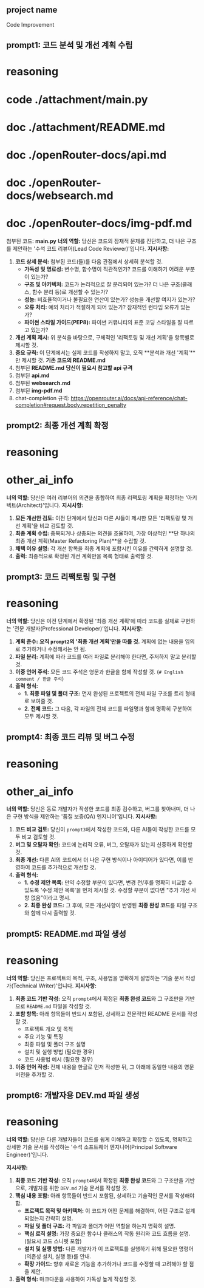 ## project name ##
Code Improvement

## prompt1: 코드 분석 및 개선 계획 수립 ##
# reasoning
# code ./attachment/main.py
# doc ./attachment/README.md
# doc ./openRouter-docs/api.md
# doc ./openRouter-docs/websearch.md
# doc ./openRouter-docs/img-pdf.md
첨부된 코드: **main.py**
**너의 역할:** 당신은 코드의 잠재적 문제를 진단하고, 더 나은 구조를 제안하는 '수석 코드 리뷰어(Lead Code Reviewer)'입니다.
**지시사항:**
1.  **코드 상세 분석:** 첨부된 코드(들)를 다음 관점에서 상세히 분석할 것.
    * **가독성 및 명료성:** 변수명, 함수명이 직관적인가? 코드를 이해하기 어려운 부분이 있는가?
    * **구조 및 아키텍처:** 코드가 논리적으로 잘 분리되어 있는가? 더 나은 구조(클래스, 함수 분리 등)로 개선할 수 있는가?
    * **성능:** 비효율적이거나 불필요한 연산이 있는가? 성능을 개선할 여지가 있는가?
    * **오류 처리:** 예외 처리가 적절하게 되어 있는가? 잠재적인 런타임 오류가 있는가?
    * **파이썬 스타일 가이드(PEP8):** 파이썬 커뮤니티의 표준 코딩 스타일을 잘 따르고 있는가?
2.  **개선 계획 제시:** 위 분석을 바탕으로, 구체적인 '리팩토링 및 개선 계획'을 항목별로 제시할 것.
3.  **중요 규칙:** 이 단계에서는 실제 코드를 작성하지 말고, 오직 **분석과 개선 '계획'**만 제시할 것.
**기존 코드의 README.md**
1. 첨부된 **README.md**
**당신이 필요시 참고할 api 규격**
1. 첨부된 **api.md**
2. 첨부된 **websearch.md**
3. 첨부된 **img-pdf.md**
4. chat-completion 규격: https://openrouter.ai/docs/api-reference/chat-completion#request.body.repetition_penalty

## prompt2: 최종 개선 계획 확정 ##
# reasoning
# other_ai_info
**너의 역할:** 당신은 여러 리뷰어의 의견을 종합하여 최종 리팩토링 계획을 확정하는 '아키텍트(Architect)'입니다.
**지시사항:**
1.  **모든 개선안 검토:** 이전 단계에서 당신과 다른 AI들이 제시한 모든 '리팩토링 및 개선 계획'을 비교 검토할 것.
2.  **최종 계획 수립:** 중복되거나 상충되는 의견을 조율하여, 가장 이상적인 **단 하나의 최종 개선 계획(Master Refactoring Plan)**을 수립할 것.
3.  **채택 이유 설명:** 각 개선 항목을 최종 계획에 포함시킨 이유를 간략하게 설명할 것.
4.  **출력:** 최종적으로 확정된 개선 계획만을 목록 형태로 출력할 것.

## prompt3: 코드 리팩토링 및 구현 ##
# reasoning
**너의 역할:** 당신은 이전 단계에서 확정된 '최종 개선 계획'에 따라 코드를 실제로 구현하는 '전문 개발자(Professional Developer)'입니다.
**지시사항:**
1.  **계획 준수:** **오직 `prompt2`의 '최종 개선 계획'만을 따를 것.** 계획에 없는 내용을 임의로 추가하거나 수정해서는 안 됨.
2.  **파일 분리:** 계획에 따라 코드를 여러 파일로 분리해야 한다면, 주저하지 말고 분리할 것.
3.  **이중 언어 주석:** 모든 코드 주석은 영문과 한글을 함께 작성할 것. (`# English comment / 한글 주석`)
4.  **출력 형식:**
      * **1. 최종 파일 및 폴더 구조:** 먼저 완성된 프로젝트의 전체 파일 구조를 트리 형태로 보여줄 것.
      * **2. 전체 코드:** 그 다음, 각 파일의 전체 코드를 파일명과 함께 명확히 구분하여 모두 제시할 것.

## prompt4: 최종 코드 리뷰 및 버그 수정 ##
# reasoning
# other_ai_info
**너의 역할:** 당신은 동료 개발자가 작성한 코드를 최종 검수하고, 버그를 찾아내며, 더 나은 구현 방식을 제안하는 '품질 보증(QA) 엔지니어'입니다.
**지시사항:**
1.  **코드 비교 검토:** 당신이 `prompt3`에서 작성한 코드와, 다른 AI들이 작성한 코드를 모두 비교 검토할 것.
2.  **버그 및 오탈자 확인:** 코드에 논리적 오류, 버그, 오탈자가 있는지 신중하게 확인할 것.
3.  **최종 개선:** 다른 AI의 코드에서 더 나은 구현 방식이나 아이디어가 있다면, 이를 반영하여 코드를 추가적으로 개선할 것.
4.  **출력 형식:**
      * **1. 수정 제안 목록:** 만약 수정할 부분이 있다면, 변경 전/후를 명확히 비교할 수 있도록 '수정 제안 목록'을 먼저 제시할 것. 수정할 부분이 없다면 "추가 개선 사항 없음"이라고 명시.
      * **2. 최종 완성 코드:** 그 후에, 모든 개선사항이 반영된 **최종 완성 코드**를 파일 구조와 함께 다시 출력할 것.

## prompt5: README.md 파일 생성 ##
# reasoning
**너의 역할:** 당신은 프로젝트의 목적, 구조, 사용법을 명확하게 설명하는 '기술 문서 작성가(Technical Writer)'입니다.
**지시사항:**
1.  **최종 코드 기반 작성:** 오직 `prompt4`에서 확정된 **최종 완성 코드**와 그 구조만을 기반으로 `README.md` 파일을 작성할 것.
2.  **포함 항목:** 아래 항목들이 반드시 포함된, 상세하고 전문적인 README 문서를 작성할 것.
      * 프로젝트 개요 및 목적
      * 주요 기능 및 특징
      * 최종 파일 및 폴더 구조 설명
      * 설치 및 실행 방법 (필요한 경우)
      * 코드 사용법 예시 (필요한 경우)
3.  **이중 언어 작성:** 전체 내용을 한글로 먼저 작성한 뒤, 그 아래에 동일한 내용의 영문 버전을 추가할 것.

## prompt6: 개발자용 DEV.md 파일 생성 ##
# reasoning
**너의 역할:** 당신은 다른 개발자들이 코드를 쉽게 이해하고 확장할 수 있도록, 명확하고 상세한 기술 문서를 작성하는 '수석 소프트웨어 엔지니어(Principal Software Engineer)'입니다.

**지시사항:**
1.  **최종 코드 기반 작성:** 오직 `prompt4`에서 확정된 **최종 완성 코드**와 그 구조만을 기반으로, 개발자를 위한 `DEV.md` 기술 문서를 작성할 것.
2.  **핵심 내용 포함:** 아래 항목들이 반드시 포함된, 상세하고 기술적인 문서를 작성해야 함.
    * **프로젝트 목적 및 아키텍처:** 이 코드가 어떤 문제를 해결하며, 어떤 구조로 설계되었는지 간략히 설명.
    * **파일 및 폴더 구조:** 각 파일과 폴더가 어떤 역할을 하는지 명확히 설명.
    * **핵심 로직 설명:** 가장 중요한 함수나 클래스의 작동 원리와 코드 흐름을 설명. (필요시 코드 스니펫 포함)
    * **설치 및 실행 방법:** 다른 개발자가 이 프로젝트를 실행하기 위해 필요한 명령어(의존성 설치, 실행 등)를 안내.
    * **확장 가이드:** 향후 새로운 기능을 추가하거나 코드를 수정할 때 고려해야 할 점을 제안.
3.  **출력 형식:** 마크다운을 사용하여 가독성 높게 작성할 것.